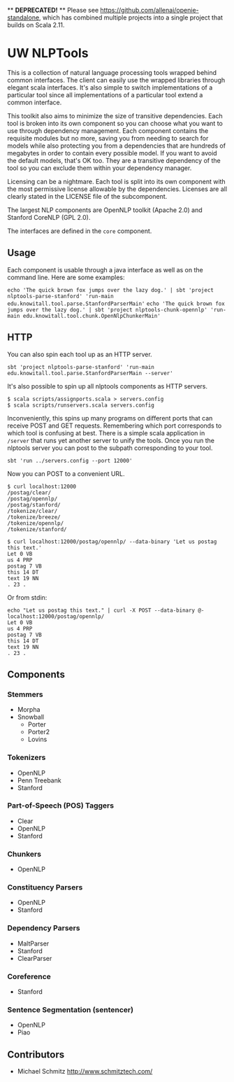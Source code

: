 ** **DEPRECATED!** ** Please see https://github.com/allenai/openie-standalone, which has combined multiple projects into a single project that builds on Scala 2.11.

# UW NLPTools

This is a collection of natural language processing tools wrapped behind common
interfaces.  The client can easily use the wrapped libraries through elegant
scala interfaces.  It's also simple to switch implementations of a particular
tool since all implementations of a particular tool extend a common interface.

This toolkit also aims to minimize the size of transitive dependencies.  Each
tool is broken into its own component so you can choose what you want to use
through dependency management.  Each component contains the requisite modules
but no more, saving you from needing to search for models while also protecting
you from a dependencies that are hundreds of megabytes in order to contain
every possible model.  If you want to avoid the default models, that's OK too.
They are a transitive dependency of the tool so you can exclude them within
your dependency manager.

Licensing can be a nightmare.  Each tool is split into its own component with
the most permissive license allowable by the dependencies.  Licenses are all
clearly stated in the LICENSE file of the subcomponent.

The largest NLP components are OpenNLP toolkit (Apache 2.0) and Stanford
CoreNLP (GPL 2.0).

The interfaces are defined in the `core` component.

## Usage

Each component is usable through a java interface as well as on the command
line.  Here are some examples:

  `echo 'The quick brown fox jumps over the lazy dog.' | sbt 'project nlptools-parse-stanford' 'run-main edu.knowitall.tool.parse.StanfordParserMain'`
  `echo 'The quick brown fox jumps over the lazy dog.' | sbt 'project nlptools-chunk-opennlp' 'run-main edu.knowitall.tool.chunk.OpenNlpChunkerMain'`

## HTTP

You can also spin each tool up as an HTTP server.

  `sbt 'project nlptools-parse-stanford' 'run-main edu.knowitall.tool.parse.StanfordParserMain --server'`
  
It's also possible to spin up all nlptools components as HTTP servers.

```
$ scala scripts/assignports.scala > servers.config
$ scala scripts/runservers.scala servers.config
```

Inconveniently, this spins up many programs on different ports that can receive POST and GET requests.
Remembering which port corresponds to which tool is confusing at best.  There is a simple scala 
application in `/server` that runs yet another server to unify the tools.  Once you run the nlptools
server you can post to the subpath corresponding to your tool.

```
sbt 'run ../servers.config --port 12000'
```

Now you can POST to a convenient URL.

```
$ curl localhost:12000
/postag/clear/
/postag/opennlp/
/postag/stanford/
/tokenize/clear/
/tokenize/breeze/
/tokenize/opennlp/
/tokenize/stanford/
```

```
$ curl localhost:12000/postag/opennlp/ --data-binary 'Let us postag this text.'
Let 0 VB
us 4 PRP
postag 7 VB
this 14 DT
text 19 NN
. 23 .
```

Or from stdin:

```
echo "Let us postag this text." | curl -X POST --data-binary @- localhost:12000/postag/opennlp/
Let 0 VB
us 4 PRP
postag 7 VB
this 14 DT
text 19 NN
. 23 .
```


## Components

### Stemmers

* Morpha
* Snowball
  * Porter
  * Porter2
  * Lovins

### Tokenizers

* OpenNLP
* Penn Treebank
* Stanford

### Part-of-Speech (POS) Taggers

* Clear
* OpenNLP
* Stanford

### Chunkers

* OpenNLP

### Constituency Parsers

* OpenNLP
* Stanford

### Dependency Parsers

* MaltParser
* Stanford
* ClearParser

### Coreference

* Stanford

### Sentence Segmentation (sentencer)

* OpenNLP
* Piao

## Contributors

* Michael Schmitz <http://www.schmitztech.com/>
